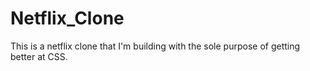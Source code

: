 # Netflix_Clone
This is a netflix clone that I'm building with the sole purpose of getting better at CSS.

